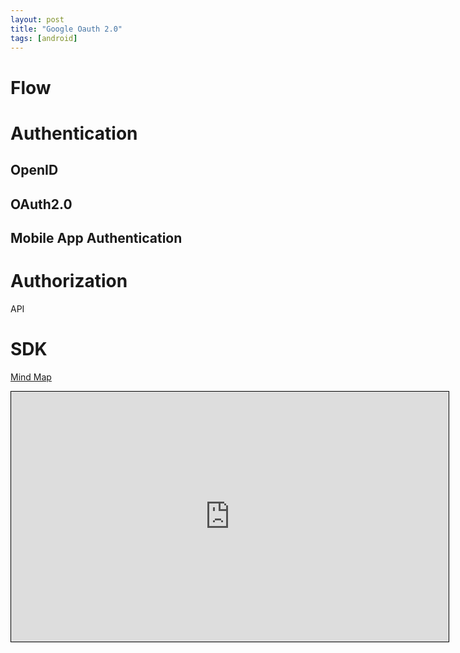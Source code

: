 ```yaml
---
layout: post
title: "Google Oauth 2.0"
tags: [android]
---
```

# Flow

# Authentication
## OpenID
## OAuth2.0
## Mobile App Authentication
# Authorization

API


# SDK


 
<div class="mindmap">
  <p class="heading">
    <a href="http://app.wisemapping.com/c/maps/108563/public">Mind Map</a>
  </p>
  <div class="content">
    <iframe style="width:700px;height:400px;border: 1px solid black" src="http://app.wisemapping.com/c/maps/108563/embed?zoom=1"> </iframe>
  </div>
</div>

